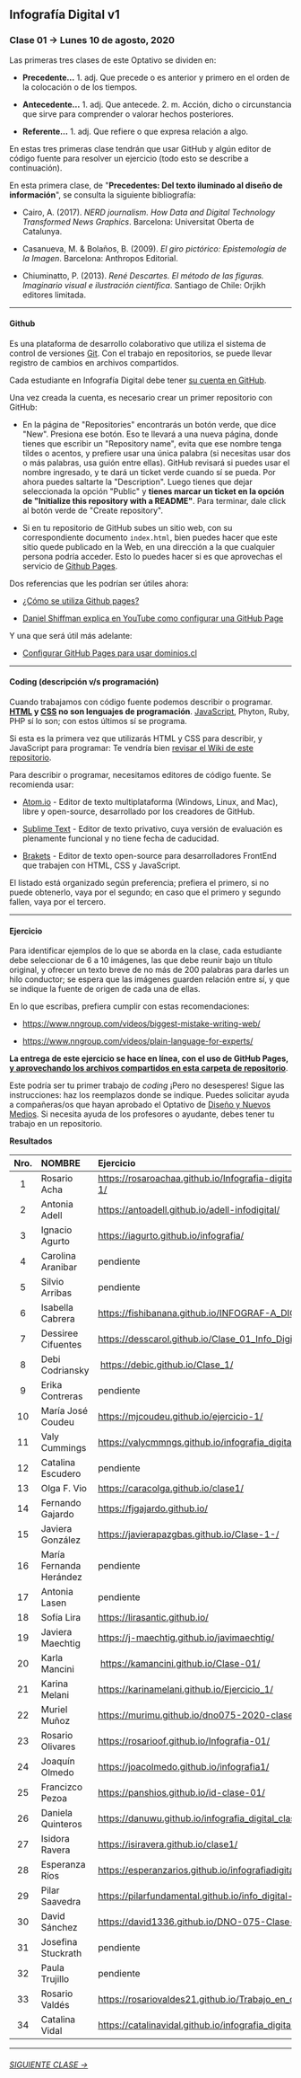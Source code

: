 ## Infografía Digital v1

### Clase 01 → Lunes 10 de agosto, 2020

Las primeras tres clases de este Optativo se dividen en:

- **Precedente…** 1. adj. Que precede o es anterior y primero en el orden de la colocación o de los tiempos.

- **Antecedente…** 1. adj. Que antecede. 2. m. Acción, dicho o circunstancia que sirve para comprender o valorar hechos posteriores.

- **Referente…** 1. adj. Que refiere o que expresa relación a algo.

En estas tres primeras clase tendrán que usar GitHub y algún editor de código fuente para resolver un ejercicio (todo esto se describe a continuación). 

En esta primera clase, de "**Precedentes: Del texto iluminado al diseño de información**", se consulta la siguiente bibliografía:
 
- Cairo, A. (2017). *NERD journalism. How Data and Digital Technology Transformed News Graphics*. Barcelona: Universitat Oberta de Catalunya.

- Casanueva, M. & Bolaños, B. (2009). *El giro pictórico: Epistemología de la Imagen*. Barcelona: Anthropos Editorial. 

- Chiuminatto, P. (2013). *René Descartes. El método de las figuras. Imaginario visual e ilustración científica*. Santiago de Chile: Orjikh editores limitada.

- - - - - - - 

#### Github

Es una plataforma de desarrollo colaborativo que utiliza el sistema de control de versiones [Git](https://git-scm.com/). Con el trabajo en repositorios, se puede llevar registro de cambios en archivos compartidos.

Cada estudiante en Infografía Digital debe tener [su cuenta en GitHub](https://github.com/join).

Una vez creada la cuenta, es necesario crear un primer repositorio con GitHub: 

- En la página de "Repositories" encontrarás un botón verde, que dice "New". Presiona ese botón. Eso te llevará a una nueva página, donde tienes que escribir un "Repository name", evita que ese nombre tenga tildes o acentos, y prefiere usar una única palabra (si necesitas usar dos o más palabras, usa guión entre ellas). GitHub revisará si puedes usar el nombre ingresado, y te dará un ticket verde cuando sí se pueda. Por ahora puedes saltarte la "Description". Luego tienes que dejar seleccionada la opción "Public" y **tienes marcar un ticket en la opción de "Initialize this repository with a README"**. Para terminar, dale click al botón verde de "Create repository".

- Si en tu repositorio de GitHub subes un sitio web, con su correspondiente documento `index.html`, bien puedes hacer que este sitio quede publicado en la Web, en una dirección a la que cualquier persona podría acceder. Esto lo puedes hacer si es que aprovechas el servicio de [Github Pages](https://help.github.com/articles/what-is-github-pages/). 

Dos referencias que les podrían ser útiles ahora: 

- [¿Cómo se utiliza Github pages?](https://developer.mozilla.org/es/docs/Learn/Using_Github_pages)

- [Daniel Shiffman explica en YouTube como configurar una GitHub Page](https://youtu.be/bFVtrlyH-kc)

Y una que será útil más adelante: 

- [Configurar GitHub Pages para usar dominios.cl](https://medium.com/@ggerena/configurar-github-pages-para-usar-dominios-cl-13c1a644699f)

- - - - - - - 

#### Coding (descripción v/s programación)

Cuando trabajamos con código fuente podemos describir o programar. **[HTML](https://github.com/profesorfaco/dno075-2020/wiki/HTML) y [CSS](https://github.com/profesorfaco/dno075-2020/wiki/CSS) no son lenguajes de programación**. [JavaScript](https://github.com/profesorfaco/dno075-2020/wiki/JavaScript), Phyton, Ruby, PHP sí lo son; con estos últimos sí se programa.

Si esta es la primera vez que utilizarás HTML y CSS para describir, y JavaScript para programar: Te vendría bien [revisar el Wiki de este repositorio](https://github.com/profesorfaco/dno075-2020/wiki).

Para describir o programar, necesitamos editores de código fuente. Se recomienda usar:  

- [Atom.io](https://atom.io/) - Editor de texto multiplataforma (Windows, Linux, and Mac), libre y open-source, desarrollado por los creadores de GitHub. 

- [Sublime Text](https://www.sublimetext.com/) - Editor de texto privativo, cuya versión de evaluación es plenamente funcional y no tiene fecha de caducidad. 

- [Brakets](http://brackets.io/) - Editor de texto open-source para desarrolladores FrontEnd que trabajen con HTML, CSS y JavaScript.

El listado está organizado según preferencia; prefiera el primero, si no puede obtenerlo, vaya por el segundo; en caso que el primero y segundo fallen, vaya por el tercero.

- - - - - - - 

#### Ejercicio

Para identificar ejemplos de lo que se aborda en la clase, cada estudiante debe seleccionar de 6 a 10 imágenes, las que debe reunir bajo un título original, y ofrecer un texto breve de no más de 200 palabras para darles un hilo conductor; se espera que las imágenes guarden relación entre sí, y que se indique la fuente de origen de cada una de ellas.

En lo que escribas, prefiera cumplir con estas recomendaciones: 

- https://www.nngroup.com/videos/biggest-mistake-writing-web/

- https://www.nngroup.com/videos/plain-language-for-experts/

**La entrega de este ejercicio se hace en línea, con el uso de GitHub Pages, [y aprovechando los archivos compartidos en esta carpeta de repositorio](https://profesorfaco.github.io/dno075-2020/clase-01/)**.

Este podría ser tu primer trabajo de *coding* ¡Pero no desesperes! Sigue las instrucciones: haz los reemplazos donde se indique. Puedes solicitar ayuda a compañeras/os que hayan aprobado el Optativo de [Diseño y Nuevos Medios](https://github.com/profesorfaco/dno037-2020/). Si necesita ayuda de los profesores o ayudante, debes tener tu trabajo en un repositorio.


**Resultados**

| Nro.  | NOMBRE | Ejercicio |
|:-----:|:-------|:--------|
| 1 | Rosario Acha | https://rosaroachaa.github.io/Infografia-digital_clase-1/ |
| 2 | Antonia Adell | https://antoadell.github.io/adell-infodigital/ |
| 3 | Ignacio Agurto | https://iagurto.github.io/infografia/ | 
| 4 | Carolina Aranibar | pendiente | 
| 5 | Silvio Arribas | pendiente |
| 6 | Isabella Cabrera | https://fishibanana.github.io/INFOGRAF-A_DIGITAL/ |
| 7 | Dessiree Cifuentes | https://desscarol.github.io/Clase_01_Info_Digital/ |
| 8 | Debi Codriansky | https://debic.github.io/Clase_1/ | 
| 9 | Erika Contreras | pendiente |
| 10 | María José Coudeu | https://mjcoudeu.github.io/ejercicio-1/ |
| 11 | Valy Cummings | https://valycmmngs.github.io/infografia_digital_1/ |
| 12 | Catalina Escudero | pendiente | 
| 13 | Olga F. Vio | https://caracolga.github.io/clase1/ |
| 14 | Fernando Gajardo | https://fjgajardo.github.io/ |
| 15 | Javiera González | https://javierapazgbas.github.io/Clase-1-/ |
| 16 | María Fernanda Herández | pendiente |
| 17 | Antonia Lasen | pendiente |
| 18 | Sofía Lira | https://lirasantic.github.io/ |
| 19 | Javiera Maechtig | https://j-maechtig.github.io/javimaechtig/ |
| 20 | Karla Mancini | https://kamancini.github.io/Clase-01/ |
| 21 | Karina Melani | https://karinamelani.github.io/Ejercicio_1/ |
| 22 | Muriel Muñoz | https://murimu.github.io/dno075-2020-clase-01/ |
| 23 | Rosario Olivares | https://rosarioof.github.io/Infografia-01/ |
| 24 | Joaquín Olmedo | https://joacolmedo.github.io/infografia1/ |
| 25 | Francizco Pezoa | https://panshios.github.io/id-clase-01/ | 
| 26 | Daniela Quinteros | https://danuwu.github.io/infografia_digital_clase1/ |
| 27 | Isidora Ravera | https://isiravera.github.io/clase1/ | 
| 28 | Esperanza Ríos | https://esperanzarios.github.io/infografiadigital/ | 
| 29 | Pilar Saavedra | https://pilarfundamental.github.io/info_digital-1/ |
| 30 | David Sánchez | https://david1336.github.io/DNO-075-Clase-01/ |
| 31 | Josefina Stuckrath | pendiente |
| 32 | Paula Trujillo | pendiente |
| 33 | Rosario Valdés | https://rosariovaldes21.github.io/Trabajo_en_clases_01/ |
| 34 | Catalina Vidal | https://catalinavidal.github.io/infografia_digital_01/ |

- - - - - - - 

###### [SIGUIENTE CLASE →](https://github.com/profesorfaco/dno075-2020/tree/gh-pages/clase-02)
